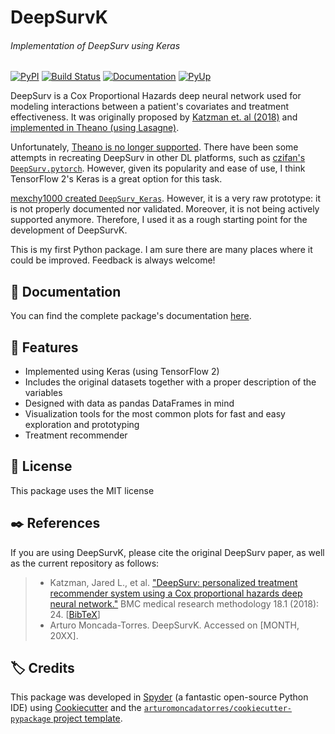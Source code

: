 
# DeepSurvK
######  Implementation of DeepSurv using Keras

[![PyPI](https://img.shields.io/pypi/v/deepsurvk.svg)](https://pypi.python.org/pypi/deepsurvk)
[![Build Status](https://img.shields.io/travis/arturomoncadatorres/deepsurvk.svg?branch=master)](https://travis-ci.org/arturomoncadatorres/deepsurvk)
[![Documentation](https://readthedocs.org/projects/deepsurvk/badge/?version=latest)](https://deepsurvk.readthedocs.io/en/latest/?badge=latest)
[![PyUp](https://pyup.io/repos/github/arturomoncadatorres/deepsurvk/shield.svg)](https://pyup.io/repos/github/arturomoncadatorres/deepsurvk/)

DeepSurv is a Cox Proportional Hazards deep neural network used for modeling interactions between a patient's covariates and treatment effectiveness. It was originally proposed by [Katzman et. al (2018)](https://bmcmedresmethodol.biomedcentral.com/articles/10.1186/s12874-018-0482-1) and [implemented in Theano (using Lasagne)](https://github.com/jaredleekatzman/DeepSurv).

Unfortunately, [Theano is no longer supported](https://groups.google.com/forum/#!msg/theano-users/7Poq8BZutbY/rNCIfvAEAwAJ). There have been some attempts in recreating DeepSurv in other DL platforms, such as [czifan's `DeepSurv.pytorch`](https://github.com/czifan/DeepSurv.pytorch). However, given its popularity and ease of use, I think TensorFlow 2's Keras is a great option for this task.

[mexchy1000 created `DeepSurv_Keras`](https://github.com/mexchy1000/DeepSurv_Keras). However, it is a very raw prototype: it is not properly documented nor validated. Moreover, it is not being actively supported anymore. Therefore, I used it as a rough starting point for the development of DeepSurvK.

This is my first Python package. I am sure there are many places where it could be improved. Feedback is always welcome!

## :bookmark_tabs: Documentation
You can find the complete package's documentation [here](https://deepsurvk.readthedocs.io).

## :tada: Features
* Implemented using Keras (using TensorFlow 2)
* Includes the original datasets together with a proper description of the variables
* Designed with data as pandas DataFrames in mind
* Visualization tools for the most common plots for fast and easy exploration and prototyping
* Treatment recommender

## :page_with_curl: License
This package uses the MIT license

## :black_nib: References
If you are using DeepSurvK, please cite the original DeepSurv paper, as well as the current repository as follows:

> * Katzman, Jared L., et al. ["DeepSurv: personalized treatment recommender system using a Cox proportional hazards deep neural network."](https://link.springer.com/article/10.1186/s12874-018-0482-1) BMC medical research methodology 18.1 (2018): 24. [[BibTeX](https://scholar.googleusercontent.com/scholar.bib?q=info:hG13Z0IGDPkJ:scholar.google.com/&output=citation&scisdr=CgXVK4mOEOOa6e7oHyc:AAGBfm0AAAAAXxbtByd6uXB8fbxpWDom9eCJp71TAtUO&scisig=AAGBfm0AAAAAXxbtB35QPVsdnSAHsADGSX408btb6Gvf&scisf=4&ct=citation&cd=-1&hl=en)]
> * Arturo Moncada-Torres. DeepSurvK. Accessed on [MONTH, 20XX].

## :label: Credits
This package was developed in [Spyder](https://www.spyder-ide.org/) (a fantastic open-source Python IDE) using [Cookiecutter](https://github.com/cookiecutter/cookiecutter) and the [`arturomoncadatorres/cookiecutter-pypackage` project template](https://github.com/arturomoncadatorres/cookiecutter-pypackage).
